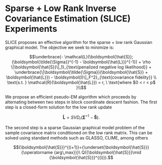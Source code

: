 # Sparse + Low Rank Inverse Covariance Estimation (SLICE) Experiments
SLICE proposes an effective algorithm for the sparse + low rank Gaussian graphical model. The objective we seek to minimize is:

```math
\underbrace{- \mathcal{L}(\boldsymbol{\hat{S}};(\boldsymbol{\tilde{\Sigma}}^{-1} - \boldsymbol{\hat{L}})^{-1}) + \rho \|\boldsymbol{\hat{S}}\|_1}_{\text{penalized negative log likelihood}} + \underbrace{\|\boldsymbol{\tilde{\Sigma}}(\boldsymbol{\hat{S}} + \boldsymbol{\hat{L}}) - \boldsymbol{I}\|_F^2}_{\text{covariance fidelity}} \\
\text{s.t. } \mathcal{R}(\boldsymbol{\hat{L}}) = r, \ \text{where $0 < r < p$ }\\
```

We propose an efficient pseudo-EM algorithm which proceeds by alternating between two steps in block coordinate descent fashion. The first step is a closed-form solution for the low rank update

```math
\boldsymbol{\hat{L}} = \textit{SVD}_r(\boldsymbol{\tilde{\Sigma}}^{-1} - \boldsymbol{\hat{S}}).
```

The second step is a sparse Gaussian graphical model problem of the sample covariance matrix conditioned on the low rank matrix. This can be solved using standard methods such as GLASSO, CLIME, among others

```math
{\boldsymbol{\hat{S}}}^{(i+1)}={\underset{\boldsymbol{\hat{S}}}{\operatorname {arg\,max}}}\ Q({\boldsymbol{\hat{S}}}\mid {\boldsymbol{\hat{S}}}^{(i)}).
```